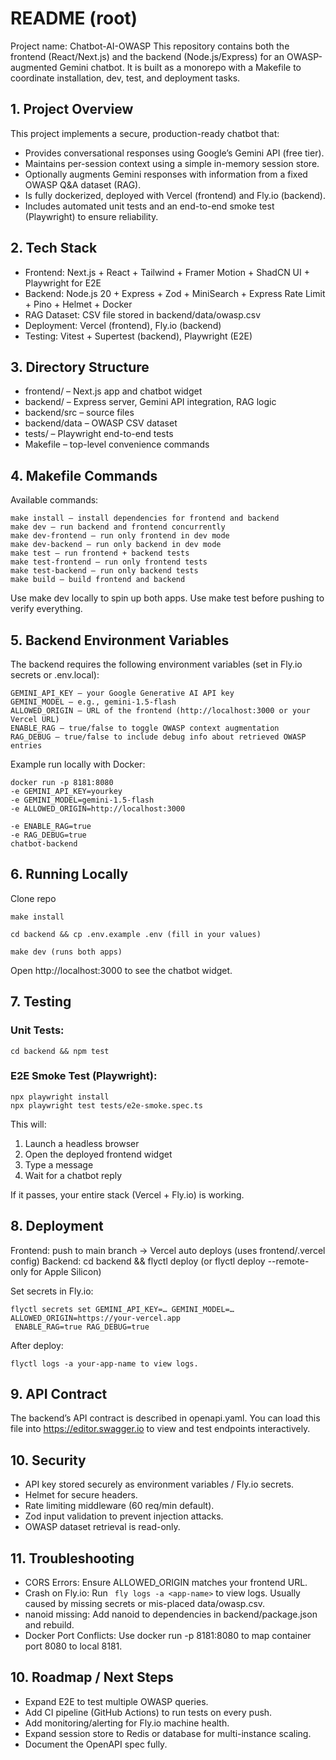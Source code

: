 # README (root)

Project name: Chatbot-AI-OWASP
This repository contains both the frontend (React/Next.js) and the backend (Node.js/Express) for an OWASP-augmented Gemini chatbot.
It is built as a monorepo with a Makefile to coordinate installation, dev, test, and deployment tasks.

## 1. Project Overview

This project implements a secure, production-ready chatbot that:

* Provides conversational responses using Google’s Gemini API (free tier).
* Maintains per-session context using a simple in-memory session store.
* Optionally augments Gemini responses with information from a fixed OWASP Q&A dataset (RAG).
* Is fully dockerized, deployed with Vercel (frontend) and Fly.io (backend).
* Includes automated unit tests and an end-to-end smoke test (Playwright) to ensure reliability.

## 2. Tech Stack

* Frontend: Next.js + React + Tailwind + Framer Motion + ShadCN UI + Playwright for E2E
* Backend: Node.js 20 + Express + Zod + MiniSearch + Express Rate Limit + Pino + Helmet + Docker
* RAG Dataset: CSV file stored in backend/data/owasp.csv
* Deployment: Vercel (frontend), Fly.io (backend)
* Testing: Vitest + Supertest (backend), Playwright (E2E)

## 3. Directory Structure

* frontend/ – Next.js app and chatbot widget
* backend/ – Express server, Gemini API integration, RAG logic
* backend/src – source files
* backend/data – OWASP CSV dataset
* tests/ – Playwright end-to-end tests
* Makefile – top-level convenience commands

## 4. Makefile Commands

Available commands:
```
make install – install dependencies for frontend and backend
make dev – run backend and frontend concurrently
make dev-frontend – run only frontend in dev mode
make dev-backend – run only backend in dev mode
make test – run frontend + backend tests
make test-frontend – run only frontend tests
make test-backend – run only backend tests
make build – build frontend and backend
```

Use make dev locally to spin up both apps. Use make test before pushing to verify everything.

## 5. Backend Environment Variables

The backend requires the following environment variables (set in Fly.io secrets or .env.local):
```
GEMINI_API_KEY – your Google Generative AI API key
GEMINI_MODEL – e.g., gemini-1.5-flash
ALLOWED_ORIGIN – URL of the frontend (http://localhost:3000 or your Vercel URL)
ENABLE_RAG – true/false to toggle OWASP context augmentation
RAG_DEBUG – true/false to include debug info about retrieved OWASP entries
```

Example run locally with Docker:
```
docker run -p 8181:8080
-e GEMINI_API_KEY=yourkey
-e GEMINI_MODEL=gemini-1.5-flash
-e ALLOWED_ORIGIN=http://localhost:3000

-e ENABLE_RAG=true
-e RAG_DEBUG=true
chatbot-backend
```
## 6. Running Locally

Clone repo
```
make install

cd backend && cp .env.example .env (fill in your values)

make dev (runs both apps)
```
Open http://localhost:3000
 to see the chatbot widget.

## 7. Testing

### Unit Tests:
```
cd backend && npm test
```
### E2E Smoke Test (Playwright):
```
npx playwright install
npx playwright test tests/e2e-smoke.spec.ts
```
This will:
1. Launch a headless browser
2. Open the deployed frontend widget
3. Type a message
4. Wait for a chatbot reply

If it passes, your entire stack (Vercel + Fly.io) is working.

## 8. Deployment

Frontend: push to main branch → Vercel auto deploys (uses frontend/.vercel config)
Backend: cd backend && flyctl deploy (or flyctl deploy --remote-only for Apple Silicon)

Set secrets in Fly.io:
```
flyctl secrets set GEMINI_API_KEY=… GEMINI_MODEL=… ALLOWED_ORIGIN=https://your-vercel.app
 ENABLE_RAG=true RAG_DEBUG=true
```
After deploy:
```
flyctl logs -a your-app-name to view logs.
```
## 9. API Contract

The backend’s API contract is described in openapi.yaml. You can load this file into https://editor.swagger.io
 to view and test endpoints interactively.

## 10. Security

* API key stored securely as environment variables / Fly.io secrets.
* Helmet for secure headers.
* Rate limiting middleware (60 req/min default).
* Zod input validation to prevent injection attacks.
* OWASP dataset retrieval is read-only.

## 11. Troubleshooting

* CORS Errors: Ensure ALLOWED_ORIGIN matches your frontend URL.
* Crash on Fly.io: Run ``` fly logs -a <app-name>``` to view logs. Usually caused by missing secrets or mis-placed data/owasp.csv.
* nanoid missing: Add nanoid to dependencies in backend/package.json and rebuild.
* Docker Port Conflicts: Use docker run -p 8181:8080 to map container port 8080 to local 8181.

## 10. Roadmap / Next Steps

* Expand E2E to test multiple OWASP queries.
* Add CI pipeline (GitHub Actions) to run tests on every push.
* Add monitoring/alerting for Fly.io machine health.
* Expand session store to Redis or database for multi-instance scaling.
* Document the OpenAPI spec fully.